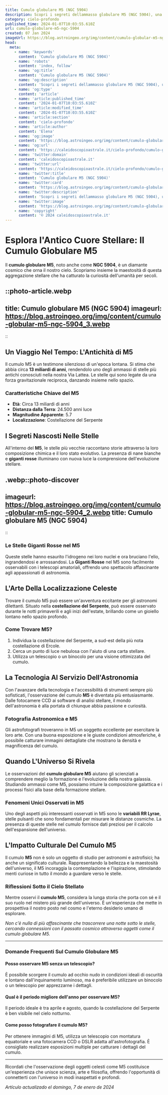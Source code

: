```yaml
---
title: Cumulo globulare M5 (NGC 5904)
description: Scopri i segreti dellammasso globulare M5 (NGC 5904), una meraviglia celeste piena di stelle; immersione nelluniverso da non perdere!
category: cielo-profondo
published_time: 2024-01-07T10:03:55.610Z
url: cumulo-globulare-m5-ngc-5904
created: 07 Jan 2024
imageUrl: https://blog.astroingeo.org/img/content/cumulo-globular-m5-ngc-5904_3.webp
head:
  meta:
    - name: 'keywords'
      content: 'Cumulo globulare M5 (NGC 5904)'
    - name: 'robots'
      content: 'index, follow'
    - name: 'og:title'
      content: 'Cumulo globulare M5 (NGC 5904)'
    - name: 'og:description'
      content: 'Scopri i segreti dellammasso globulare M5 (NGC 5904), una meraviglia celeste piena di stelle; immersione nelluniverso da non perdere!'
    - name: 'og:type'
      content: 'article'
    - name: 'article:published_time'
      content: '2024-01-07T10:03:55.610Z'
    - name: 'article:modified_time'
      content: '2024-01-07T10:03:55.610Z'
    - name: 'article:section'
      content: 'cielo-profondo'
    - name: 'article:author'
      content: 'Elena'
    - name: 'og:image'
      content: 'https://blog.astroingeo.org/img/content/cumulo-globular-m5-ngc-5904_3.webp'
    - name: 'og:url'
      content: 'https://caleidoscopioastrale.it/cielo-profondo/cumulo-globulare-m5-ngc-5904'
    - name: 'twitter:domain'
      content: 'caleidoscopioastrale.it'
    - name: 'twitter:url'
      content: 'https://caleidoscopioastrale.it/cielo-profondo/cumulo-globulare-m5-ngc-5904'
    - name: 'twitter:title'
      content: 'Cumulo globulare M5 (NGC 5904)'
    - name: 'twitter:card'
      content: 'https://blog.astroingeo.org/img/content/cumulo-globular-m5-ngc-5904_3.webp'
    - name: 'twitter:description'
      content: 'Scopri i segreti dellammasso globulare M5 (NGC 5904), una meraviglia celeste piena di stelle; immersione nelluniverso da non perdere!'
    - name: 'twitter:image'
      content: 'https://blog.astroingeo.org/img/content/cumulo-globular-m5-ngc-5904_3.webp'
    - name: 'copyright'
      content: '© 2024 caleidoscopioastrale.it'
---
```

# Esplora l'Antico Cuore Stellare: Il Cumulo Globulare M5

Il **cumulo globulare M5**, noto anche come **NGC 5904**, è un diamante cosmico che orna il nostro cielo. Scopriamo insieme la maestosità di questa aggregazione stellare che ha catturato la curiosità dell'umanità per secoli.

::photo-article.webp
---
title: Cumulo globulare M5 (NGC 5904)
imageurl: https://blog.astroingeo.org/img/content/cumulo-globular-m5-ngc-5904_3.webp
---
::

## Un Viaggio Nel Tempo: L'Antichità di M5

Il cumulo M5 è un testimone silenzioso di un'epoca lontana. Si stima che abbia circa **13 miliardi di anni**, rendendolo uno degli ammassi di stelle più antichi conosciuti nella nostra Via Lattea. Le stelle qui sono legate da una forza gravitazionale reciproca, danzando insieme nello spazio.

### Caratteristiche Chiave del M5

- **Età**: Circa 13 miliardi di anni
- **Distanza dalla Terra**: 24.500 anni luce
- **Magnitudine Apparente**: 5.7
- **Localizzazione**: Costellazione del Serpente

## I Segreti Nascosti Nelle Stelle

All'interno del **M5**, le stelle più vecchie raccontano storie attraverso la loro composizione chimica e il loro stato evolutivo. La presenza di nane bianche e **giganti rosse** illuminano con nuova luce la comprensione dell'evoluzione stellare.

.webp::photo-discover
---
imageurl: https://blog.astroingeo.org/img/content/cumulo-globular-m5-ngc-5904_2.webp
title: Cumulo globulare M5 (NGC 5904)
---
::

### Le Stelle Giganti Rosse nel M5

Queste stelle hanno esaurito l'idrogeno nei loro nuclei e ora bruciano l'elio, ingrandendosi e arrossandosi. La **Giganti Rosse** nel M5 sono facilmente osservabili con i telescopi amatoriali, offrendo uno spettacolo affascinante agli appassionati di astronomia.

## L'Arte Della Localizzazione Celeste

Trovare il cumulo M5 può essere un'avventura eccitante per gli astronomi dilettanti. Situato nella **costellazione del Serpente**, può essere osservato durante le notti primaverili e agli inizi dell'estate, brillando come un gioiello lontano nello spazio profondo.

### **Come Trovare M5?**

1. Individua la costellazione del Serpente, a sud-est della più nota costellazione di Ercole.
2. Cerca un punto di luce nebulosa con l'aiuto di una carta stellare.
3. Utilizza un telescopio o un binocolo per una visione ottimizzata del cumulo.

## La Tecnologia Al Servizio Dell'Astronomia

Con l'avanzare della tecnologia e l'accessibilità di strumenti sempre più sofisticati, l'osservazione del cumulo **M5** è diventata più entusiasmante. Dalle fotocamere CCD ai software di analisi stellare, il mondo dell'astronomia è alla portata di chiunque abbia passione e curiosità.

### Fotografia Astronomica e M5

Gli astrofotografi troveranno in M5 un soggetto eccellente per esercitare la loro arte. Con una buona esposizione e le giuste condizioni atmosferiche, è possibile catturare immagini dettagliate che mostrano la densità e magnificenza del cumulo.

## Quando L'Universo Si Rivela

Le osservazioni del **cumulo globulare M5** aiutano gli scienziati a comprendere meglio la formazione e l'evoluzione della nostra galassia. Studiando ammassi come M5, possiamo intuire la composizione galattica e i processi fisici alla base della formazione stellare.

### Fenomeni Unici Osservati in M5

Uno degli aspetti più interessanti osservati in M5 sono le **variabili RR Lyrae**, stelle pulsanti che sono fondamentali per misurare le distanze cosmiche. La presenza di queste stelle nel cumulo fornisce dati preziosi per il calcolo dell'espansione dell'universo.

## L'Impatto Culturale Del Cumulo M5

Il cumulo **M5** non è solo un oggetto di studio per astronomi e astrofisici; ha anche un significato culturale. Rappresentando la bellezza e la maestosità dell'universo, il M5 incoraggia la contemplazione e l'ispirazione, stimolando menti curiose in tutto il mondo a guardare verso le stelle.

### Riflessioni Sotto il Cielo Stellato

Mentre osservi il **cumulo M5**, considera la lunga storia che porta con sé e il suo ruolo nel mistero più grande dell'universo. È un'esperienza che mette in prospettiva il nostro posto nel cosmo e l'eterno desiderio umano di esplorare.

_Non c'è nulla di più affascinante che trascorrere una notte sotto le stelle, cercando connessioni con il passato cosmico attraverso oggetti come il cumulo globulare M5._

---

### Domande Frequenti Sul Cumulo Globulare M5

#### Posso osservare M5 senza un telescopio?
È possibile scorgere il cumulo ad occhio nudo in condizioni ideali di oscurità e lontano dall'inquinamento luminoso, ma è preferibile utilizzare un binocolo o un telescopio per apprezzarne i dettagli.

#### Qual è il periodo migliore dell'anno per osservare M5?
Il periodo ideale è tra aprile e agosto, quando la costellazione del Serpente è ben visibile nel cielo notturno.

#### Come posso fotografare il cumulo M5?
Per ottenere immagini di M5, utilizza un telescopio con montatura equatoriale e una fotocamera CCD o DSLR adatta all'astrofotografia. È consigliato realizzare esposizioni multiple per catturare i dettagli del cumulo.

---

Ricordati che l'osservazione degli oggetti celesti come M5 costituisce un'esperienza che unisce scienza, arte e filosofia, offrendo l'opportunità di connetterti con l'universo in modi inaspettati e profondi.

_Artículo actualizado el domingo, 7 de enero de 2024_